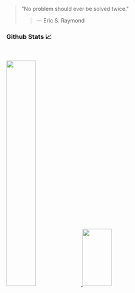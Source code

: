 > "No problem should ever be solved twice."
>
>> — Eric S. Raymond
>>
>> 
<h3 align="left">Github Stats 📈</h3>
<br>
<p align="left">
  <a href="https://quira.sh?utm_source=widgets&utm_campaign=codelord-evans">
    <img width="39%" src="https://stats.quira.sh/codelord-evans/github?theme=dark" />
  </a>
  <img width="39%" height="150px" src="https://github-readme-streak-stats.herokuapp.com/?user=codelord-evans" />
</p>
